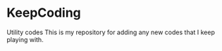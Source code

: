 # KeepCoding
Utility codes
This is my repository for adding any new codes that I keep playing with. 
